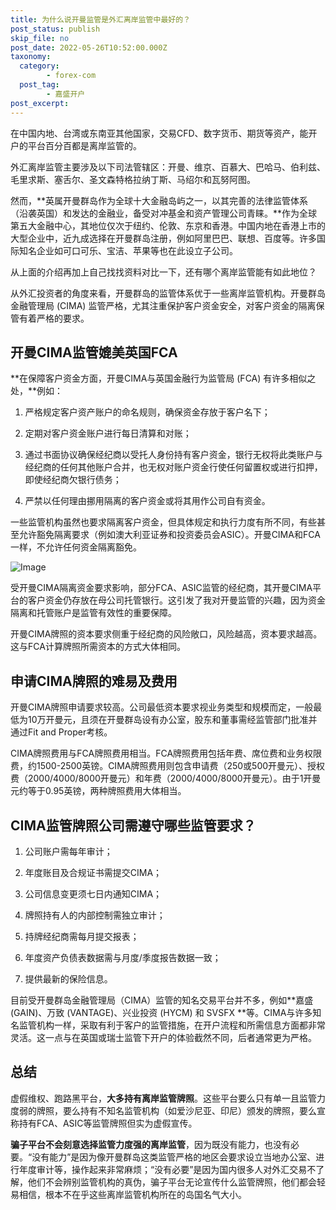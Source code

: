 ```yaml
---
title: 为什么说开曼监管是外汇离岸监管中最好的？
post_status: publish
skip_file: no
post_date: 2022-05-26T10:52:00.000Z
taxonomy:
  category:
        - forex-com
  post_tag:
        - 嘉盛开户
post_excerpt: 
---
```

在中国内地、台湾或东南亚其他国家，交易CFD、数字货币、期货等资产，能开户的平台百分百都是离岸监管的。

外汇离岸监管主要涉及以下司法管辖区：开曼、维京、百慕大、巴哈马、伯利兹、毛里求斯、塞舌尔、圣文森特格拉纳丁斯、马绍尔和瓦努阿图。

然而，**英属开曼群岛作为全球十大金融岛屿之一，以其完善的法律监管体系（沿袭英国）和发达的金融业，备受对冲基金和资产管理公司青睐。**作为全球第五大金融中心，其地位仅次于纽约、伦敦、东京和香港。中国内地在香港上市的大型企业中，近九成选择在开曼群岛注册，例如阿里巴巴、联想、百度等。许多国际知名企业如可口可乐、宝洁、苹果等也在此设立子公司。

从上面的介绍再加上自己找找资料对比一下，还有哪个离岸监管能有如此地位？

从外汇投资者的角度来看，开曼群岛的监管体系优于一些离岸监管机构。开曼群岛金融管理局 (CIMA) 监管严格，尤其注重保护客户资金安全，对客户资金的隔离保管有着严格的要求。

## 开曼CIMA监管媲美英国FCA

**在保障客户资金方面，开曼CIMA与英国金融行为监管局 (FCA) 有许多相似之处，**例如：

1. 严格规定客户资产账户的命名规则，确保资金存放于客户名下；

1. 定期对客户资金账户进行每日清算和对账；

1. 通过书面协议确保经纪商以受托人身份持有客户资金，银行无权将此类账户与经纪商的任何其他账户合并，也无权对账户资金行使任何留置权或进行扣押，即使经纪商欠银行债务；

1. 严禁以任何理由挪用隔离的客户资金或将其用作公司自有资金。

一些监管机构虽然也要求隔离客户资金，但具体规定和执行力度有所不同，有些甚至允许豁免隔离要求（例如澳大利亚证券和投资委员会ASIC）。开曼CIMA和FCA一样，不允许任何资金隔离豁免。

![Image](https://prod-files-secure.s3.us-west-2.amazonaws.com/39ed1227-6d7d-4570-be36-9ccd4a2c4241/bd849744-3fcb-4a37-8312-357962c8f065/image.png?X-Amz-Algorithm=AWS4-HMAC-SHA256&X-Amz-Content-Sha256=UNSIGNED-PAYLOAD&X-Amz-Credential=ASIAZI2LB466TX62FCIC%2F20250501%2Fus-west-2%2Fs3%2Faws4_request&X-Amz-Date=20250501T041350Z&X-Amz-Expires=3600&X-Amz-Security-Token=IQoJb3JpZ2luX2VjEBwaCXVzLXdlc3QtMiJHMEUCIQD9s1mCI%2BGEBvjSW%2FNYEuDKIsribNOePYTcvWlpgH%2BffAIgJSkcr2v42mPD8RmLTZ3wHQ4OP0oDxQQGmAEfTT%2Btx20qiAQItf%2F%2F%2F%2F%2F%2F%2F%2F%2F%2FARAAGgw2Mzc0MjMxODM4MDUiDL4XXSUmbiJNNbiJkircA1WLW6L8s3oPYP2r2%2FhhSTBOPMw%2FT2Tvm6vmK1awbSuXOm7TSEwwpLCNXVaHvNATVrwjCDXzdqOFMlr%2BuoQSmvv1ArDG1OdTymx06jtmlnSq3bsOSt1wbeT%2B1i3XXO94JhnlQz6Y98UxNyjyin1ywuZQwe2p6qEvGvro1Mm8bp1%2BukOd13Oj2zQFUfiBlg4CKPddtsFT0dwDHiZ9mpkGV1r35Gogt7t1rxtNDPKeyHn6HXXteEOPSO953p1SP%2FjRnXioWtKZ1DpRUbAoUTdAFpJ0lkIIH8JtQo70V9b6Vt5BCnL%2FQCyT0CmpS7hiNXONYy%2BDo7BO7l%2BiemM4vFUd8Z6KPsm0wPwTmFs9IzlgZc4NMHLEHY4%2Byn38S5FZYWeZP3mkVSn5RrrVmaDA27P2cv0hjQqz%2Bo48PzqIbDD3hg49T51ydd0iRsUKJ9CLrdg3WtQPxr0QS%2BHGxa8oP302sI6tk61N4dZZjLONimUPziUk4BLP5rM1TD17QvvGrCbTvemi6Q1gKwKStm6PRVUWPxCKlPRAxji%2BtYmFZLDkUMAsiF%2BUH9wVzgo92rxwhkBzza42kHYQnVMYxJbDTL7ZWo1b8WLinAYUpshY1CD7jNDpcrCkyEhWL5hdNnW%2BMKzYy8AGOqUB8i7AdtDq24F2QzoBan7YOgt2vCu3HpwgYuIthxFGV2jPvrI1zjqxDirnPQK4zvLwj4F45eeI00SuS%2B%2BfKmArTxv7w0wLF5XNfNKfxOBCT9WLgijyDUbM89Cx0ysd5hJz8EQJlhcPBKKqNgH7oXkyo%2FgFYLGvt0%2FVmJLX%2F5CPzpFBLW%2BheBnKkOruZzL0D8AA1fWudyzpmIgNXNUo7cRUOBJooQ93&X-Amz-Signature=79b711865df66e8d2f0d4de3bdadf4c1d679569a30ac9063685a4a36a6bd13d1&X-Amz-SignedHeaders=host&x-id=GetObject)

受开曼CIMA隔离资金要求影响，部分FCA、ASIC监管的经纪商，其开曼CIMA平台的客户资金仍存放在母公司托管银行。这引发了我对开曼监管的兴趣，因为资金隔离和托管账户是监管有效性的重要保障。

开曼CIMA牌照的资本要求侧重于经纪商的风险敞口，风险越高，资本要求越高。这与FCA计算牌照所需资本的方式大体相同。

## **申请CIMA牌照的难易及费用**

开曼CIMA牌照申请要求较高。公司最低资本要求视业务类型和规模而定，一般最低为10万开曼元，且须在开曼群岛设有办公室，股东和董事需经监管部门批准并通过Fit and Proper考核。

CIMA牌照费用与FCA牌照费用相当。FCA牌照费用包括年费、席位费和业务权限费，约1500-2500英镑。CIMA牌照费用则包含申请费（250或500开曼元）、授权费（2000/4000/8000开曼元）和年费（2000/4000/8000开曼元）。由于1开曼元约等于0.95英镑，两种牌照费用大体相当。

## CIMA监管牌照公司需遵守哪些监管要求？

1. 公司账户需每年审计；

1. 年度账目及合规证书需提交CIMA；

1. 公司信息变更须七日内通知CIMA；

1. 牌照持有人的内部控制需独立审计；

1. 持牌经纪商需每月提交报表；

1. 年度资产负债表数据需与月度/季度报告数据一致；

1. 提供最新的保险信息。

目前受开曼群岛金融管理局（CIMA）监管的知名交易平台并不多，例如**嘉盛 (GAIN)、万致 (VANTAGE)、兴业投资 (HYCM) 和 SVSFX **等。CIMA与许多知名监管机构一样，采取有利于客户的监管措施，在开户流程和所需信息方面都非常灵活。这一点与在英国或瑞士监管下开户的体验截然不同，后者通常更为严格。

## 总结

虚假维权、跑路黑平台，**大多持有离岸监管牌照**。这些平台要么只有单一且监管力度弱的牌照，要么持有不知名监管机构（如爱沙尼亚、印尼）颁发的牌照，要么宣称持有FCA、ASIC等监管牌照但实为虚假宣传。

**骗子平台不会刻意选择监管力度强的离岸监管**，因为既没有能力，也没有必要。“没有能力”是因为像开曼群岛这类监管严格的地区会要求设立当地办公室、进行年度审计等，操作起来非常麻烦；“没有必要”是因为国内很多人对外汇交易不了解，他们不会辨别监管机构的真伪，骗子平台无论宣传什么监管牌照，他们都会轻易相信，根本不在乎这些离岸监管机构所在的岛国名气大小。